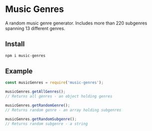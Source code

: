 # Music Genres

A random music genre generator. Includes more than 220 subgenres spanning 13 different genres.

## Install

```javascript
npm i music-genres
```

## Example

```javascript
const musicGenres = require('music-genres');

musicGenres.getAllGenres();
// Returns all genres - an object holding genres

musicGenres.getRandomGenre();
// Returns random genre - an array holding subgenres

musicGenres.getRandomSubgenre();
// Returns random subgenre - a string
```
